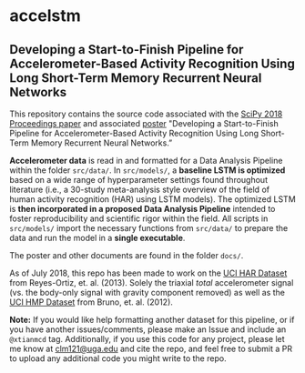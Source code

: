 # accelstm
## Developing a Start-to-Finish Pipeline for Accelerometer-Based Activity Recognition Using Long Short-Term Memory Recurrent Neural Networks

This repository contains the source code associated with the [SciPy 2018 Proceedings paper](http://conference.scipy.org/proceedings/scipy2018/christian_mcdaniel.html) and associated [poster](https://github.com/xtianmcd/accelstm/blob/master/docs/LSTM_poster.pptx) "Developing a Start-to-Finish Pipeline for Accelerometer-Based Activity Recognition Using Long Short-Term Memory Recurrent Neural Networks.”

**Accelerometer data** is read in and formatted for a Data Analysis Pipeline within the folder `src/data/`.
In `src/models/`, a **baseline LSTM is optimized** based on a wide range of hyperparameter settings found throughout literature (i.e., a 30-study meta-analysis style overview of the field of human activity recognition (HAR) using LSTM models). 
The optimized LSTM is **then incorporated in a proposed Data Analysis Pipeline** intended to foster reproducibility and scientific rigor within the field. All scripts in `src/models/` import the necessary functions from `src/data/` to prepare the data and run the model in a **single executable**. 

The poster and other documents are found in the folder `docs/`. 

As of July 2018, this repo has been made to work on the [UCI HAR Dataset](https://archive.ics.uci.edu/ml/datasets/human+activity+recognition+using+smartphones) from Reyes-Ortiz, et. al. (2013). Solely the triaxial *total* accelerometer signal (vs. the body-only signal with gravity component removed) as well as the [UCI HMP Dataset](https://archive.ics.uci.edu/ml/datasets/Dataset+for+ADL+Recognition+with+Wrist-worn+Accelerometer) from Bruno, et. al. (2012). 

**Note:** If you would like help formatting another dataset for this pipeline, or if you have another issues/comments, please make an Issue and include an `@xtianmcd` tag.
Additionally, if you use this code for any project, please let me know at clm121@uga.edu and cite the repo, and feel free to submit a PR to upload any additional code you might write to the repo. 


